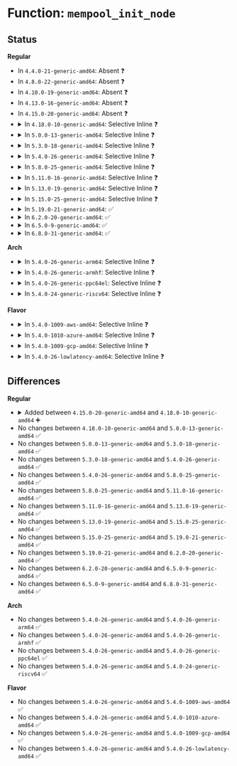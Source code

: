 # Function: <code>mempool_init_node</code>

## Status
<b>Regular</b>
<ul>
<li>
In <code>4.4.0-21-generic-amd64</code>: Absent ❓
</li>
<li>
In <code>4.8.0-22-generic-amd64</code>: Absent ❓
</li>
<li>
In <code>4.10.0-19-generic-amd64</code>: Absent ❓
</li>
<li>
In <code>4.13.0-16-generic-amd64</code>: Absent ❓
</li>
<li>
In <code>4.15.0-20-generic-amd64</code>: Absent ❓
</li>
<li>
<details>
<summary>In <code>4.18.0-10-generic-amd64</code>: Selective Inline ❓</summary>

```c
int mempool_init_node(mempool_t * pool, int min_nr, mempool_alloc_t * alloc_fn, mempool_free_t * free_fn, void * pool_data, gfp_t gfp_mask, int node_id)
```

```json
{
  "name": "mempool_init_node",
  "collision_type": "Unique Global",
  "inline_type": "Selective",
  "funcs": [
    {
      "addr": 18446744071580880928,
      "name": "mempool_init_node",
      "external": true,
      "loc": "mm/mempool.c:180",
      "file": "mm/mempool.c",
      "inline": "not declared, inlined",
      "caller_inline": [],
      "caller_func": [
        "mm/mempool.c:mempool_create_node",
        "mm/mempool.c:mempool_init"
      ]
    }
  ],
  "symbols": [
    {
      "addr": 18446744071580880928,
      "name": "mempool_init_node",
      "section": ".text",
      "bind": "STB_GLOBAL",
      "size": 216
    }
  ]
}
```
</details>
</li>
<li>
<details>
<summary>In <code>5.0.0-13-generic-amd64</code>: Selective Inline ❓</summary>

```c
int mempool_init_node(mempool_t * pool, int min_nr, mempool_alloc_t * alloc_fn, mempool_free_t * free_fn, void * pool_data, gfp_t gfp_mask, int node_id)
```

```json
{
  "name": "mempool_init_node",
  "collision_type": "Unique Global",
  "inline_type": "Selective",
  "funcs": [
    {
      "addr": 18446744071580954240,
      "name": "mempool_init_node",
      "external": true,
      "loc": "mm/mempool.c:180",
      "file": "mm/mempool.c",
      "inline": "not declared, inlined",
      "caller_inline": [],
      "caller_func": [
        "mm/mempool.c:mempool_create_node",
        "mm/mempool.c:mempool_init"
      ]
    }
  ],
  "symbols": [
    {
      "addr": 18446744071580954240,
      "name": "mempool_init_node",
      "section": ".text",
      "bind": "STB_GLOBAL",
      "size": 216
    }
  ]
}
```
</details>
</li>
<li>
<details>
<summary>In <code>5.3.0-18-generic-amd64</code>: Selective Inline ❓</summary>

```c
int mempool_init_node(mempool_t * pool, int min_nr, mempool_alloc_t * alloc_fn, mempool_free_t * free_fn, void * pool_data, gfp_t gfp_mask, int node_id)
```

```json
{
  "name": "mempool_init_node",
  "collision_type": "Unique Global",
  "inline_type": "Selective",
  "funcs": [
    {
      "addr": 18446744071581049456,
      "name": "mempool_init_node",
      "external": true,
      "loc": "mm/mempool.c:180",
      "file": "mm/mempool.c",
      "inline": "not declared, inlined",
      "caller_inline": [],
      "caller_func": [
        "mm/mempool.c:mempool_create_node",
        "mm/mempool.c:mempool_init"
      ]
    }
  ],
  "symbols": [
    {
      "addr": 18446744071581049456,
      "name": "mempool_init_node",
      "section": ".text",
      "bind": "STB_GLOBAL",
      "size": 236
    }
  ]
}
```
</details>
</li>
<li>
<details>
<summary>In <code>5.4.0-26-generic-amd64</code>: Selective Inline ❓</summary>

```c
int mempool_init_node(mempool_t * pool, int min_nr, mempool_alloc_t * alloc_fn, mempool_free_t * free_fn, void * pool_data, gfp_t gfp_mask, int node_id)
```

```json
{
  "name": "mempool_init_node",
  "collision_type": "Unique Global",
  "inline_type": "Selective",
  "funcs": [
    {
      "addr": 18446744071581105120,
      "name": "mempool_init_node",
      "external": true,
      "loc": "mm/mempool.c:180",
      "file": "mm/mempool.c",
      "inline": "not declared, inlined",
      "caller_inline": [],
      "caller_func": [
        "mm/mempool.c:mempool_create_node",
        "mm/mempool.c:mempool_init"
      ]
    }
  ],
  "symbols": [
    {
      "addr": 18446744071581105120,
      "name": "mempool_init_node",
      "section": ".text",
      "bind": "STB_GLOBAL",
      "size": 236
    }
  ]
}
```
</details>
</li>
<li>
<details>
<summary>In <code>5.8.0-25-generic-amd64</code>: Selective Inline ❓</summary>

```c
int mempool_init_node(mempool_t * pool, int min_nr, mempool_alloc_t * alloc_fn, mempool_free_t * free_fn, void * pool_data, gfp_t gfp_mask, int node_id)
```

```json
{
  "name": "mempool_init_node",
  "collision_type": "Unique Global",
  "inline_type": "Selective",
  "funcs": [
    {
      "addr": 18446744071581287760,
      "name": "mempool_init_node",
      "external": true,
      "loc": "mm/mempool.c:180",
      "file": "mm/mempool.c",
      "inline": "not declared, inlined",
      "caller_inline": [],
      "caller_func": [
        "mm/mempool.c:mempool_create",
        "mm/mempool.c:mempool_init"
      ]
    }
  ],
  "symbols": [
    {
      "addr": 18446744071581287760,
      "name": "mempool_init_node",
      "section": ".text",
      "bind": "STB_GLOBAL",
      "size": 225
    }
  ]
}
```
</details>
</li>
<li>
<details>
<summary>In <code>5.11.0-16-generic-amd64</code>: Selective Inline ❓</summary>

```c
int mempool_init_node(mempool_t * pool, int min_nr, mempool_alloc_t * alloc_fn, mempool_free_t * free_fn, void * pool_data, gfp_t gfp_mask, int node_id)
```

```json
{
  "name": "mempool_init_node",
  "collision_type": "Unique Global",
  "inline_type": "Selective",
  "funcs": [
    {
      "addr": 18446744071581331808,
      "name": "mempool_init_node",
      "external": true,
      "loc": "mm/mempool.c:178",
      "file": "mm/mempool.c",
      "inline": "not declared, inlined",
      "caller_inline": [],
      "caller_func": [
        "mm/mempool.c:mempool_create",
        "mm/mempool.c:mempool_init"
      ]
    }
  ],
  "symbols": [
    {
      "addr": 18446744071581331808,
      "name": "mempool_init_node",
      "section": ".text",
      "bind": "STB_GLOBAL",
      "size": 225
    }
  ]
}
```
</details>
</li>
<li>
<details>
<summary>In <code>5.13.0-19-generic-amd64</code>: Selective Inline ❓</summary>

```c
int mempool_init_node(mempool_t * pool, int min_nr, mempool_alloc_t * alloc_fn, mempool_free_t * free_fn, void * pool_data, gfp_t gfp_mask, int node_id)
```

```json
{
  "name": "mempool_init_node",
  "collision_type": "Unique Global",
  "inline_type": "Selective",
  "funcs": [
    {
      "addr": 18446744071581351120,
      "name": "mempool_init_node",
      "external": true,
      "loc": "mm/mempool.c:178",
      "file": "mm/mempool.c",
      "inline": "not declared, inlined",
      "caller_inline": [],
      "caller_func": [
        "mm/mempool.c:mempool_create",
        "mm/mempool.c:mempool_init"
      ]
    }
  ],
  "symbols": [
    {
      "addr": 18446744071581351120,
      "name": "mempool_init_node",
      "section": ".text",
      "bind": "STB_GLOBAL",
      "size": 222
    }
  ]
}
```
</details>
</li>
<li>
<details>
<summary>In <code>5.15.0-25-generic-amd64</code>: Selective Inline ❓</summary>

```c
int mempool_init_node(mempool_t * pool, int min_nr, mempool_alloc_t * alloc_fn, mempool_free_t * free_fn, void * pool_data, gfp_t gfp_mask, int node_id)
```

```json
{
  "name": "mempool_init_node",
  "collision_type": "Unique Global",
  "inline_type": "Selective",
  "funcs": [
    {
      "addr": 18446744071581598384,
      "name": "mempool_init_node",
      "external": true,
      "loc": "mm/mempool.c:180",
      "file": "mm/mempool.c",
      "inline": "not declared, inlined",
      "caller_inline": [],
      "caller_func": [
        "mm/mempool.c:mempool_create",
        "mm/mempool.c:mempool_init"
      ]
    }
  ],
  "symbols": [
    {
      "addr": 18446744071581598384,
      "name": "mempool_init_node",
      "section": ".text",
      "bind": "STB_GLOBAL",
      "size": 222
    }
  ]
}
```
</details>
</li>
<li>
<details>
<summary>In <code>5.19.0-21-generic-amd64</code>: ✅</summary>

```c
int mempool_init_node(mempool_t * pool, int min_nr, mempool_alloc_t * alloc_fn, mempool_free_t * free_fn, void * pool_data, gfp_t gfp_mask, int node_id)
```

```json
{
  "name": "mempool_init_node",
  "collision_type": "Unique Global",
  "inline_type": "No",
  "funcs": [
    {
      "addr": 18446744071581956272,
      "name": "mempool_init_node",
      "external": true,
      "loc": "mm/mempool.c:179",
      "file": "mm/mempool.c",
      "inline": "seen, unknown",
      "caller_inline": [],
      "caller_func": [
        "mm/mempool.c:mempool_create",
        "mm/mempool.c:mempool_init"
      ]
    }
  ],
  "symbols": [
    {
      "addr": 18446744071581956272,
      "name": "mempool_init_node",
      "section": ".text",
      "bind": "STB_GLOBAL",
      "size": 244
    }
  ]
}
```
</details>
</li>
<li>
<details>
<summary>In <code>6.2.0-20-generic-amd64</code>: ✅</summary>

```c
int mempool_init_node(mempool_t * pool, int min_nr, mempool_alloc_t * alloc_fn, mempool_free_t * free_fn, void * pool_data, gfp_t gfp_mask, int node_id)
```

```json
{
  "name": "mempool_init_node",
  "collision_type": "Unique Global",
  "inline_type": "No",
  "funcs": [
    {
      "addr": 18446744071582388800,
      "name": "mempool_init_node",
      "external": true,
      "loc": "mm/mempool.c:185",
      "file": "mm/mempool.c",
      "inline": "seen, unknown",
      "caller_inline": [],
      "caller_func": [
        "mm/mempool.c:mempool_create",
        "mm/mempool.c:mempool_init"
      ]
    }
  ],
  "symbols": [
    {
      "addr": 18446744071582388800,
      "name": "mempool_init_node",
      "section": ".text",
      "bind": "STB_GLOBAL",
      "size": 236
    }
  ]
}
```
</details>
</li>
<li>
<details>
<summary>In <code>6.5.0-9-generic-amd64</code>: ✅</summary>

```c
int mempool_init_node(mempool_t * pool, int min_nr, mempool_alloc_t * alloc_fn, mempool_free_t * free_fn, void * pool_data, gfp_t gfp_mask, int node_id)
```

```json
{
  "name": "mempool_init_node",
  "collision_type": "Unique Global",
  "inline_type": "No",
  "funcs": [
    {
      "addr": 18446744071582594560,
      "name": "mempool_init_node",
      "external": true,
      "loc": "mm/mempool.c:185",
      "file": "mm/mempool.c",
      "inline": "seen, unknown",
      "caller_inline": [],
      "caller_func": [
        "mm/mempool.c:mempool_create",
        "mm/mempool.c:mempool_init"
      ]
    }
  ],
  "symbols": [
    {
      "addr": 18446744071582594560,
      "name": "mempool_init_node",
      "section": ".text",
      "bind": "STB_GLOBAL",
      "size": 236
    }
  ]
}
```
</details>
</li>
<li>
<details>
<summary>In <code>6.8.0-31-generic-amd64</code>: ✅</summary>

```c
int mempool_init_node(mempool_t * pool, int min_nr, mempool_alloc_t * alloc_fn, mempool_free_t * free_fn, void * pool_data, gfp_t gfp_mask, int node_id)
```

```json
{
  "name": "mempool_init_node",
  "collision_type": "Unique Global",
  "inline_type": "No",
  "funcs": [
    {
      "addr": 18446744071582765744,
      "name": "mempool_init_node",
      "external": true,
      "loc": "mm/mempool.c:195",
      "file": "mm/mempool.c",
      "inline": "seen, unknown",
      "caller_inline": [],
      "caller_func": [
        "mm/mempool.c:mempool_create",
        "mm/mempool.c:mempool_init"
      ]
    }
  ],
  "symbols": [
    {
      "addr": 18446744071582765744,
      "name": "mempool_init_node",
      "section": ".text",
      "bind": "STB_GLOBAL",
      "size": 236
    }
  ]
}
```
</details>
</li>
</ul>
<b>Arch</b>
<ul>
<li>
<details>
<summary>In <code>5.4.0-26-generic-arm64</code>: Selective Inline ❓</summary>

```c
int mempool_init_node(mempool_t * pool, int min_nr, mempool_alloc_t * alloc_fn, mempool_free_t * free_fn, void * pool_data, gfp_t gfp_mask, int node_id)
```

```json
{
  "name": "mempool_init_node",
  "collision_type": "Unique Global",
  "inline_type": "Selective",
  "funcs": [
    {
      "addr": 18446603336492470632,
      "name": "mempool_init_node",
      "external": true,
      "loc": "mm/mempool.c:180",
      "file": "mm/mempool.c",
      "inline": "not declared, inlined",
      "caller_inline": [],
      "caller_func": [
        "mm/mempool.c:mempool_create_node",
        "mm/mempool.c:mempool_init"
      ]
    }
  ],
  "symbols": [
    {
      "addr": 18446603336492470632,
      "name": "mempool_init_node",
      "section": ".text",
      "bind": "STB_GLOBAL",
      "size": 292
    }
  ]
}
```
</details>
</li>
<li>
<details>
<summary>In <code>5.4.0-26-generic-armhf</code>: Selective Inline ❓</summary>

```c
int mempool_init_node(mempool_t * pool, int min_nr, mempool_alloc_t * alloc_fn, mempool_free_t * free_fn, void * pool_data, gfp_t gfp_mask, int node_id)
```

```json
{
  "name": "mempool_init_node",
  "collision_type": "Unique Global",
  "inline_type": "Selective",
  "funcs": [
    {
      "addr": 3226346732,
      "name": "mempool_init_node",
      "external": true,
      "loc": "mm/mempool.c:180",
      "file": "mm/mempool.c",
      "inline": "not declared, inlined",
      "caller_inline": [],
      "caller_func": [
        "mm/mempool.c:mempool_create_node",
        "mm/mempool.c:mempool_init"
      ]
    }
  ],
  "symbols": [
    {
      "addr": 3226346732,
      "name": "mempool_init_node",
      "section": ".text",
      "bind": "STB_GLOBAL",
      "size": 248
    }
  ]
}
```
</details>
</li>
<li>
<details>
<summary>In <code>5.4.0-26-generic-ppc64el</code>: Selective Inline ❓</summary>

```c
int mempool_init_node(mempool_t * pool, int min_nr, mempool_alloc_t * alloc_fn, mempool_free_t * free_fn, void * pool_data, gfp_t gfp_mask, int node_id)
```

```json
{
  "name": "mempool_init_node",
  "collision_type": "Unique Global",
  "inline_type": "Selective",
  "funcs": [
    {
      "addr": 13835058055285753376,
      "name": "mempool_init_node",
      "external": true,
      "loc": "mm/mempool.c:180",
      "file": "mm/mempool.c",
      "inline": "not declared, inlined",
      "caller_inline": [],
      "caller_func": [
        "mm/mempool.c:mempool_create_node",
        "mm/mempool.c:mempool_init"
      ]
    }
  ],
  "symbols": [
    {
      "addr": 13835058055285753376,
      "name": "mempool_init_node",
      "section": ".text",
      "bind": "STB_GLOBAL",
      "size": 396
    }
  ]
}
```
</details>
</li>
<li>
<details>
<summary>In <code>5.4.0-24-generic-riscv64</code>: Selective Inline ❓</summary>

```c
int mempool_init_node(mempool_t * pool, int min_nr, mempool_alloc_t * alloc_fn, mempool_free_t * free_fn, void * pool_data, gfp_t gfp_mask, int node_id)
```

```json
{
  "name": "mempool_init_node",
  "collision_type": "Unique Global",
  "inline_type": "Selective",
  "funcs": [
    {
      "addr": 18446743936272540192,
      "name": "mempool_init_node",
      "external": true,
      "loc": "mm/mempool.c:180",
      "file": "mm/mempool.c",
      "inline": "not declared, inlined",
      "caller_inline": [],
      "caller_func": [
        "mm/mempool.c:mempool_create_node",
        "mm/mempool.c:mempool_init"
      ]
    }
  ],
  "symbols": [
    {
      "addr": 18446743936272540192,
      "name": "mempool_init_node",
      "section": ".text",
      "bind": "STB_GLOBAL",
      "size": 206
    }
  ]
}
```
</details>
</li>
</ul>
<b>Flavor</b>
<ul>
<li>
<details>
<summary>In <code>5.4.0-1009-aws-amd64</code>: Selective Inline ❓</summary>

```c
int mempool_init_node(mempool_t * pool, int min_nr, mempool_alloc_t * alloc_fn, mempool_free_t * free_fn, void * pool_data, gfp_t gfp_mask, int node_id)
```

```json
{
  "name": "mempool_init_node",
  "collision_type": "Unique Global",
  "inline_type": "Selective",
  "funcs": [
    {
      "addr": 18446744071581073968,
      "name": "mempool_init_node",
      "external": true,
      "loc": "mm/mempool.c:180",
      "file": "mm/mempool.c",
      "inline": "not declared, inlined",
      "caller_inline": [],
      "caller_func": [
        "mm/mempool.c:mempool_create_node",
        "mm/mempool.c:mempool_init"
      ]
    }
  ],
  "symbols": [
    {
      "addr": 18446744071581073968,
      "name": "mempool_init_node",
      "section": ".text",
      "bind": "STB_GLOBAL",
      "size": 236
    }
  ]
}
```
</details>
</li>
<li>
<details>
<summary>In <code>5.4.0-1010-azure-amd64</code>: Selective Inline ❓</summary>

```c
int mempool_init_node(mempool_t * pool, int min_nr, mempool_alloc_t * alloc_fn, mempool_free_t * free_fn, void * pool_data, gfp_t gfp_mask, int node_id)
```

```json
{
  "name": "mempool_init_node",
  "collision_type": "Unique Global",
  "inline_type": "Selective",
  "funcs": [
    {
      "addr": 18446744071581021152,
      "name": "mempool_init_node",
      "external": true,
      "loc": "mm/mempool.c:180",
      "file": "mm/mempool.c",
      "inline": "not declared, inlined",
      "caller_inline": [],
      "caller_func": [
        "mm/mempool.c:mempool_create_node",
        "mm/mempool.c:mempool_init"
      ]
    }
  ],
  "symbols": [
    {
      "addr": 18446744071581021152,
      "name": "mempool_init_node",
      "section": ".text",
      "bind": "STB_GLOBAL",
      "size": 236
    }
  ]
}
```
</details>
</li>
<li>
<details>
<summary>In <code>5.4.0-1009-gcp-amd64</code>: Selective Inline ❓</summary>

```c
int mempool_init_node(mempool_t * pool, int min_nr, mempool_alloc_t * alloc_fn, mempool_free_t * free_fn, void * pool_data, gfp_t gfp_mask, int node_id)
```

```json
{
  "name": "mempool_init_node",
  "collision_type": "Unique Global",
  "inline_type": "Selective",
  "funcs": [
    {
      "addr": 18446744071581065168,
      "name": "mempool_init_node",
      "external": true,
      "loc": "mm/mempool.c:180",
      "file": "mm/mempool.c",
      "inline": "not declared, inlined",
      "caller_inline": [],
      "caller_func": [
        "mm/mempool.c:mempool_create_node",
        "mm/mempool.c:mempool_init"
      ]
    }
  ],
  "symbols": [
    {
      "addr": 18446744071581065168,
      "name": "mempool_init_node",
      "section": ".text",
      "bind": "STB_GLOBAL",
      "size": 236
    }
  ]
}
```
</details>
</li>
<li>
<details>
<summary>In <code>5.4.0-26-lowlatency-amd64</code>: Selective Inline ❓</summary>

```c
int mempool_init_node(mempool_t * pool, int min_nr, mempool_alloc_t * alloc_fn, mempool_free_t * free_fn, void * pool_data, gfp_t gfp_mask, int node_id)
```

```json
{
  "name": "mempool_init_node",
  "collision_type": "Unique Global",
  "inline_type": "Selective",
  "funcs": [
    {
      "addr": 18446744071581126720,
      "name": "mempool_init_node",
      "external": true,
      "loc": "mm/mempool.c:180",
      "file": "mm/mempool.c",
      "inline": "not declared, inlined",
      "caller_inline": [],
      "caller_func": [
        "mm/mempool.c:mempool_create_node",
        "mm/mempool.c:mempool_init"
      ]
    }
  ],
  "symbols": [
    {
      "addr": 18446744071581126720,
      "name": "mempool_init_node",
      "section": ".text",
      "bind": "STB_GLOBAL",
      "size": 236
    }
  ]
}
```
</details>
</li>
</ul>

## Differences
<b>Regular</b>
<ul>
<li>
<details>
<summary>Added between <code>4.15.0-20-generic-amd64</code> and <code>4.18.0-10-generic-amd64</code> ➕</summary>

```c
int mempool_init_node(mempool_t * pool, int min_nr, mempool_alloc_t * alloc_fn, mempool_free_t * free_fn, void * pool_data, gfp_t gfp_mask, int node_id)
```
</details>
</li>
<li>
No changes between <code>4.18.0-10-generic-amd64</code> and <code>5.0.0-13-generic-amd64</code> ✅
</li>
<li>
No changes between <code>5.0.0-13-generic-amd64</code> and <code>5.3.0-18-generic-amd64</code> ✅
</li>
<li>
No changes between <code>5.3.0-18-generic-amd64</code> and <code>5.4.0-26-generic-amd64</code> ✅
</li>
<li>
No changes between <code>5.4.0-26-generic-amd64</code> and <code>5.8.0-25-generic-amd64</code> ✅
</li>
<li>
No changes between <code>5.8.0-25-generic-amd64</code> and <code>5.11.0-16-generic-amd64</code> ✅
</li>
<li>
No changes between <code>5.11.0-16-generic-amd64</code> and <code>5.13.0-19-generic-amd64</code> ✅
</li>
<li>
No changes between <code>5.13.0-19-generic-amd64</code> and <code>5.15.0-25-generic-amd64</code> ✅
</li>
<li>
No changes between <code>5.15.0-25-generic-amd64</code> and <code>5.19.0-21-generic-amd64</code> ✅
</li>
<li>
No changes between <code>5.19.0-21-generic-amd64</code> and <code>6.2.0-20-generic-amd64</code> ✅
</li>
<li>
No changes between <code>6.2.0-20-generic-amd64</code> and <code>6.5.0-9-generic-amd64</code> ✅
</li>
<li>
No changes between <code>6.5.0-9-generic-amd64</code> and <code>6.8.0-31-generic-amd64</code> ✅
</li>
</ul>
<b>Arch</b>
<ul>
<li>
No changes between <code>5.4.0-26-generic-amd64</code> and <code>5.4.0-26-generic-arm64</code> ✅
</li>
<li>
No changes between <code>5.4.0-26-generic-amd64</code> and <code>5.4.0-26-generic-armhf</code> ✅
</li>
<li>
No changes between <code>5.4.0-26-generic-amd64</code> and <code>5.4.0-26-generic-ppc64el</code> ✅
</li>
<li>
No changes between <code>5.4.0-26-generic-amd64</code> and <code>5.4.0-24-generic-riscv64</code> ✅
</li>
</ul>
<b>Flavor</b>
<ul>
<li>
No changes between <code>5.4.0-26-generic-amd64</code> and <code>5.4.0-1009-aws-amd64</code> ✅
</li>
<li>
No changes between <code>5.4.0-26-generic-amd64</code> and <code>5.4.0-1010-azure-amd64</code> ✅
</li>
<li>
No changes between <code>5.4.0-26-generic-amd64</code> and <code>5.4.0-1009-gcp-amd64</code> ✅
</li>
<li>
No changes between <code>5.4.0-26-generic-amd64</code> and <code>5.4.0-26-lowlatency-amd64</code> ✅
</li>
</ul>
